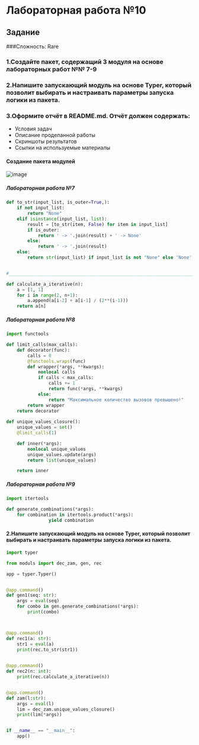 # Лабораторная работа №10
## Задание 
###Сложность: Rare
### 1.Создайте пакет, содержащий 3 модуля на основе лабораторных работ №№ 7-9
### 2.Напишите запускающий модуль на основе Typer, который позволит выбирать и настраивать параметры запуска логики из пакета.
### 3.Оформите отчёт в README.md. Отчёт должен содержать:
* Условия задач
* Описание проделанной работы
* Скриншоты результатов
* Ссылки на используемые материалы

#### Создание пакета модулей
![image](https://github.com/zbtka/programming/assets/144006033/ac6fc796-ad3f-4fb7-8632-62c7db04b565)


##### Лабораторная работа №7
```py
def to_str(input_list, is_outer=True,):
    if not input_list:
        return "None"
    elif isinstance(input_list, list):
        result = [to_str(item, False) for item in input_list]
        if is_outer:
            return ' -> '.join(result) + ' -> None' 
        else:
            return ' -> '.join(result)
    else:
        return str(input_list) if input_list is not "None" else 'None'


#___________________________________________________________________________#

def calculate_a_iterative(n):
    a = [1, 1]
    for i in range(2, n+1):
        a.append(a[i-2] + a[i-1] / (2**(i-1)))
    return a[n]

```

##### Лабораторная работа №8
```py
import functools

def limit_calls(max_calls):
    def decorator(func):
        calls = 0
        @functools.wraps(func)
        def wrapper(*args, **kwargs):
            nonlocal calls
            if calls < max_calls:
                calls += 1
                return func(*args, **kwargs)
            else:
                return "Максимальное количество вызовов превышено!"
        return wrapper
    return decorator
    
def unique_values_closure():
    unique_values = set()
    @limit_calls(1)

    def inner(*args):
        nonlocal unique_values
        unique_values.update(args)
        return list(unique_values)

    return inner
```

##### Лабораторная работа №9
```py
import itertools

def generate_combinations(*args):
    for combination in itertools.product(*args):
                yield combination
```

#### 2.Напишите запускающий модуль на основе Typer, который позволит выбирать и настраивать параметры запуска логики из пакета.
```py
import typer

from moduls import dec_zam, gen, rec

app = typer.Typer()


@app.command()
def gen1(seq: str):
    args = eval(seq)
    for combo in gen.generate_combinations(*args):
        print(combo)



@app.command()
def rec1(a: str):
    str1 = eval(a)
    print(rec.to_str(str1))
        

@app.command()
def rec2(n: int):
    print(rec.calculate_a_iterative(n))


@app.command()
def zam(l:str):
    args = eval(l)
    lim = dec_zam.unique_values_closure()
    print(lim(*args))


if __name__ == "__main__":
    app()
```




